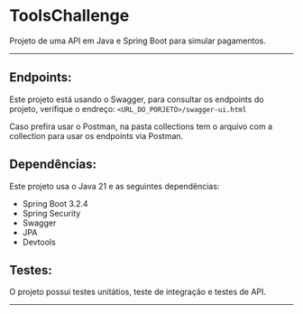 # ToolsChallenge
Projeto de uma API em Java e Spring Boot para simular pagamentos.

<hr>

Endpoints:
----------
Este projeto está usando o Swagger, para consultar os endpoints do projeto, verifique o endreço: `<URL_DO_PORJETO>/swagger-ui.html` <br>

Caso prefira usar o Postman, na pasta collections tem o arquivo com a collection para usar os endpoints via Postman.


Dependências:
-------------
Este projeto usa o Java 21 e as seguintes dependências:
* Spring Boot 3.2.4
* Spring Security
* Swagger
* JPA
* Devtools

Testes:
-------
O projeto possui testes unitátios, teste de integração e testes de API.

<hr>
